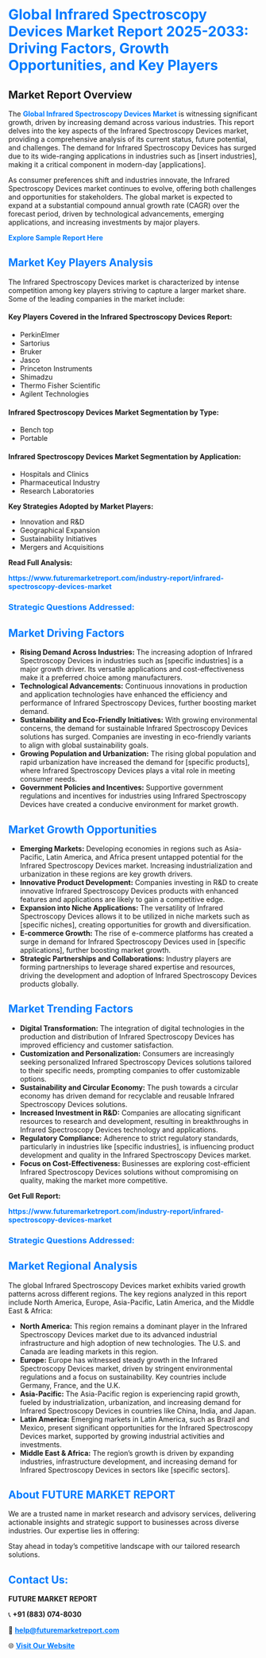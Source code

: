 <h1 style="color: #007BFF;">Global Infrared Spectroscopy Devices Market Report 2025-2033: Driving Factors, Growth Opportunities, and Key Players</h1>

<section id="overview">
<h2>Market Report Overview</h2>
<p>The <a href="https://www.futuremarketreport.com/industry-report/infrared-spectroscopy-devices-market" style="color: #007BFF; text-decoration: none;"><strong>Global Infrared Spectroscopy Devices Market</strong></a> is witnessing significant growth, driven by increasing demand across various industries. This report delves into the key aspects of the Infrared Spectroscopy Devices market, providing a comprehensive analysis of its current status, future potential, and challenges. The demand for Infrared Spectroscopy Devices has surged due to its wide-ranging applications in industries such as [insert industries], making it a critical component in modern-day [applications].</p>
<p>As consumer preferences shift and industries innovate, the Infrared Spectroscopy Devices market continues to evolve, offering both challenges and opportunities for stakeholders. The global market is expected to expand at a substantial compound annual growth rate (CAGR) over the forecast period, driven by technological advancements, emerging applications, and increasing investments by major players.</p>
</section>

<section id="overview">
<p><a href="https://www.futuremarketreport.com/request-sample/reportId=77023" style="color: #007BFF; text-decoration: none;"><strong>Explore Sample Report Here</strong></a></p>
</section>

<section id="key-players">
<h2 style="color: #007BFF;">Market Key Players Analysis</h2>
<p>The Infrared Spectroscopy Devices market is characterized by intense competition among key players striving to capture a larger market share. Some of the leading companies in the market include:</p>
<h4>Key Players Covered in the Infrared Spectroscopy Devices Report:</h4>
<ul><li>PerkinElmer</li><li>Sartorius</li><li>Bruker</li><li>Jasco</li><li>Princeton Instruments</li><li>Shimadzu</li><li>Thermo Fisher Scientific</li><li>Agilent Technologies</li></ul>
<h4>Infrared Spectroscopy Devices Market Segmentation by Type:</h4>
<ul><li>Bench top</li><li>Portable</li></ul>

<h4>Infrared Spectroscopy Devices Market Segmentation by Application:</h4>
<ul><li>Hospitals and Clinics</li><li>Pharmaceutical Industry</li><li>Research Laboratories</li></ul>
<p><strong>Key Strategies Adopted by Market Players:</strong></p>
<ul>
<li>Innovation and R&D</li>
<li>Geographical Expansion</li>
<li>Sustainability Initiatives</li>
<li>Mergers and Acquisitions</li>
</ul>
</section>

<section>
<p><strong>Read Full Analysis: </strong></p><a href="https://www.futuremarketreport.com/industry-report/infrared-spectroscopy-devices-market" style="color: #007BFF; text-decoration: none;"><strong>https://www.futuremarketreport.com/industry-report/infrared-spectroscopy-devices-market</strong></a>
<h3 style="color: #007BFF;">Strategic Questions Addressed:</h3>
</section>

<section id="driving-factors">
<h2 style="color: #007BFF;">Market Driving Factors</h2>
<ul>
<li><strong>Rising Demand Across Industries:</strong> The increasing adoption of Infrared Spectroscopy Devices in industries such as [specific industries] is a major growth driver. Its versatile applications and cost-effectiveness make it a preferred choice among manufacturers.</li>
<li><strong>Technological Advancements:</strong> Continuous innovations in production and application technologies have enhanced the efficiency and performance of Infrared Spectroscopy Devices, further boosting market demand.</li>
<li><strong>Sustainability and Eco-Friendly Initiatives:</strong> With growing environmental concerns, the demand for sustainable Infrared Spectroscopy Devices solutions has surged. Companies are investing in eco-friendly variants to align with global sustainability goals.</li>
<li><strong>Growing Population and Urbanization:</strong> The rising global population and rapid urbanization have increased the demand for [specific products], where Infrared Spectroscopy Devices plays a vital role in meeting consumer needs.</li>
<li><strong>Government Policies and Incentives:</strong> Supportive government regulations and incentives for industries using Infrared Spectroscopy Devices have created a conducive environment for market growth.</li>
</ul>
</section>

<section id="growth-opportunities">
<h2 style="color: #007BFF;">Market Growth Opportunities</h2>
<ul>
<li><strong>Emerging Markets:</strong> Developing economies in regions such as Asia-Pacific, Latin America, and Africa present untapped potential for the Infrared Spectroscopy Devices market. Increasing industrialization and urbanization in these regions are key growth drivers.</li>
<li><strong>Innovative Product Development:</strong> Companies investing in R&D to create innovative Infrared Spectroscopy Devices products with enhanced features and applications are likely to gain a competitive edge.</li>
<li><strong>Expansion into Niche Applications:</strong> The versatility of Infrared Spectroscopy Devices allows it to be utilized in niche markets such as [specific niches], creating opportunities for growth and diversification.</li>
<li><strong>E-commerce Growth:</strong> The rise of e-commerce platforms has created a surge in demand for Infrared Spectroscopy Devices used in [specific applications], further boosting market growth.</li>
<li><strong>Strategic Partnerships and Collaborations:</strong> Industry players are forming partnerships to leverage shared expertise and resources, driving the development and adoption of Infrared Spectroscopy Devices products globally.</li>
</ul>
</section>

<section id="trending-factors">
<h2 style="color: #007BFF;">Market Trending Factors</h2>
<ul>
<li><strong>Digital Transformation:</strong> The integration of digital technologies in the production and distribution of Infrared Spectroscopy Devices has improved efficiency and customer satisfaction.</li>
<li><strong>Customization and Personalization:</strong> Consumers are increasingly seeking personalized Infrared Spectroscopy Devices solutions tailored to their specific needs, prompting companies to offer customizable options.</li>
<li><strong>Sustainability and Circular Economy:</strong> The push towards a circular economy has driven demand for recyclable and reusable Infrared Spectroscopy Devices solutions.</li>
<li><strong>Increased Investment in R&D:</strong> Companies are allocating significant resources to research and development, resulting in breakthroughs in Infrared Spectroscopy Devices technology and applications.</li>
<li><strong>Regulatory Compliance:</strong> Adherence to strict regulatory standards, particularly in industries like [specific industries], is influencing product development and quality in the Infrared Spectroscopy Devices market.</li>
<li><strong>Focus on Cost-Effectiveness:</strong> Businesses are exploring cost-efficient Infrared Spectroscopy Devices solutions without compromising on quality, making the market more competitive.</li>
</ul>
</section>

<section>
<p><strong>Get Full Report: </strong></p><a href="https://www.futuremarketreport.com/industry-report/infrared-spectroscopy-devices-market" style="color: #007BFF; text-decoration: none;"><strong>https://www.futuremarketreport.com/industry-report/infrared-spectroscopy-devices-market</strong></a>
<h3 style="color: #007BFF;">Strategic Questions Addressed:</h3>
</section>


<section id="regional-analysis">
<h2 style="color: #007BFF;">Market Regional Analysis</h2>
<p>The global Infrared Spectroscopy Devices market exhibits varied growth patterns across different regions. The key regions analyzed in this report include North America, Europe, Asia-Pacific, Latin America, and the Middle East & Africa:</p>
<ul>
<li><strong>North America:</strong> This region remains a dominant player in the Infrared Spectroscopy Devices market due to its advanced industrial infrastructure and high adoption of new technologies. The U.S. and Canada are leading markets in this region.</li>
<li><strong>Europe:</strong> Europe has witnessed steady growth in the Infrared Spectroscopy Devices market, driven by stringent environmental regulations and a focus on sustainability. Key countries include Germany, France, and the U.K.</li>
<li><strong>Asia-Pacific:</strong> The Asia-Pacific region is experiencing rapid growth, fueled by industrialization, urbanization, and increasing demand for Infrared Spectroscopy Devices in countries like China, India, and Japan.</li>
<li><strong>Latin America:</strong> Emerging markets in Latin America, such as Brazil and Mexico, present significant opportunities for the Infrared Spectroscopy Devices market, supported by growing industrial activities and investments.</li>
<li><strong>Middle East & Africa:</strong> The region’s growth is driven by expanding industries, infrastructure development, and increasing demand for Infrared Spectroscopy Devices in sectors like [specific sectors].</li>
</ul>
</section>

<footer>
<h2 style="color: #007BFF;">About FUTURE MARKET REPORT</h2>
<p>We are a trusted name in market research and advisory services, delivering actionable insights and strategic support to businesses across diverse industries. Our expertise lies in offering:</p>

<p>Stay ahead in today’s competitive landscape with our tailored research solutions.</p>

<h2 style="color: #007BFF;">Contact Us:</h2>
<p><strong>FUTURE MARKET REPORT</strong></p>
<p>📞 <strong>+91 (883) 074-8030</strong></p>
<p>📧 <strong><a href="mailto:help@futuremarketreport.com" style="color: #007BFF;">help@futuremarketreport.com</a></strong></p>
<p>🌐 <strong><a href="https://www.futuremarketreport.com/" style="color: #007BFF;">Visit Our Website</a></strong></p>
</footer>